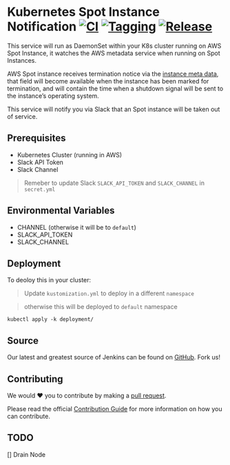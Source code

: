 # Kubernetes Spot Instance Notification [![CI](https://github.com/saidsef/k8s-spot-termination-notice/actions/workflows/docker.yml/badge.svg)](#prerequisites) [![Tagging](https://github.com/saidsef/k8s-spot-termination-notice/actions/workflows/tagging.yml/badge.svg)](#prerequisites) [![Release](https://github.com/saidsef/k8s-spot-termination-notice/actions/workflows/release.yml/badge.svg)](#prerequisites)

This service will run as DaemonSet within your K8s cluster running on AWS Spot Instance, it watches the AWS metadata service when running on Spot Instances.

AWS Spot instance receives termination notice via the [instance meta data](https://aws.amazon.com/blogs/aws/new-ec2-spot-instance-termination-notices/), that field will become available when the instance has been marked for termination, and will contain the time when a shutdown signal will be sent to the instance’s operating system.

This service will notify you via Slack that an Spot instance will be taken out of service.

## Prerequisites

- Kubernetes Cluster (running in AWS)
- Slack API Token
- Slack Channel

> Remeber to update Slack `SLACK_API_TOKEN` and `SLACK_CHANNEL` in `secret.yml`

## Environmental Variables

- CHANNEL (otherwise it will be to `default`)
- SLACK_API_TOKEN
- SLACK_CHANNEL

## Deployment

To deoloy this in your cluster:

> Update `kustomization.yml` to deploy in a different `namespace`

> otherwise this will be deployed to `default` namespace

```shell
kubectl apply -k deployment/
```

## Source

Our latest and greatest source of Jenkins can be found on [GitHub](#deployment). Fork us!

## Contributing

We would :heart:  you to contribute by making a [pull request](https://github.com/saidsef/k8s-spot-termination-notice/pulls).

Please read the official [Contribution Guide](./CONTRIBUTING.md) for more information on how you can contribute.

## TODO

[] Drain Node
